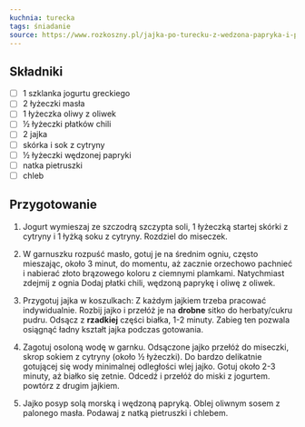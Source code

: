 ```yaml
---
kuchnia: turecka
tags: śniadanie
source: https://www.rozkoszny.pl/jajka-po-turecku-z-wedzona-papryka-i-palonym-maslem-cilbir
---
```


## Składniki

- [ ] 1 szklanka jogurtu greckiego
- [ ] 2 łyżeczki masła
- [ ] 1 łyżeczka oliwy z oliwek
- [ ] ½ łyżeczki płatków chili
- [ ] 2 jajka
- [ ] skórka i sok z cytryny
- [ ] ½ łyżeczki wędzonej papryki
- [ ] natka pietruszki
- [ ] chleb

## Przygotowanie

1. Jogurt wymieszaj ze szczodrą szczypta soli, 1 łyżeczką startej skórki z cytryny i 1 łyżką soku z cytryny. Rozdziel do miseczek.

2. W garnuszku rozpuść masło, gotuj je na średnim ogniu, często mieszając, około 3 minut, do momentu, aż zacznie orzechowo pachnieć i nabierać złoto brązowego koloru z ciemnymi plamkami. Natychmiast zdejmij z ognia Dodaj płatki chili, wędzoną paprykę i oliwę z oliwek.

3. Przygotuj jajka w koszulkach: Z każdym jajkiem trzeba pracować indywidualnie. Rozbij jajko i przełóż je na **drobne** sitko do herbaty/cukru pudru. Odsącz z **rzadkiej** części białka, 1-2 minuty. Zabieg ten pozwala osiągnąć ładny kształt jajka podczas gotowania.

4. Zagotuj osoloną wodę w garnku. Odsączone jajko przełóż do miseczki, skrop sokiem z cytryny (około ½ łyżeczki). Do bardzo delikatnie gotującej się wody minimalnej odległości wlej jajko. Gotuj około 2-3 minuty, aż białko się zetnie. Odcedź i przełóż do miski z jogurtem. powtórz z drugim jajkiem.

5. Jajko posyp solą morską i wędzoną papryką. Oblej oliwnym sosem z palonego masła. Podawaj z natką pietruszki i chlebem.